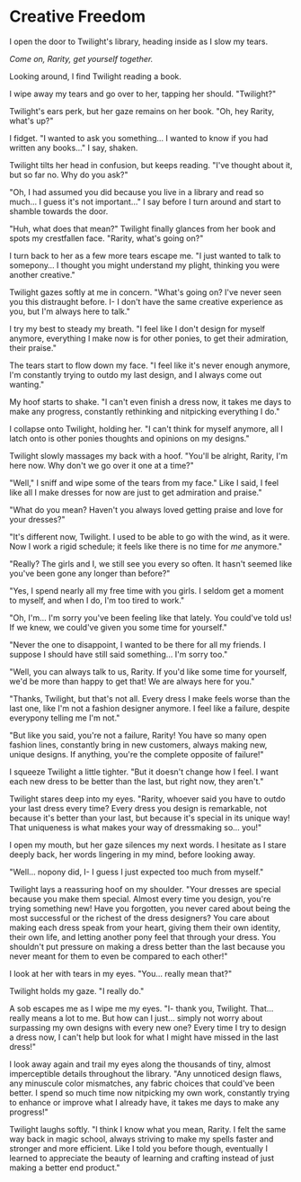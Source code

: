 # Creative Freedom

I open the door to Twilight's library, heading inside as I slow my tears.

*Come on, Rarity, get yourself together.*

Looking around, I find Twilight reading a book.

I wipe away my tears and go over to her, tapping her should. "Twilight?"

Twilight's ears perk, but her gaze remains on her book. "Oh, hey Rarity, what's up?"

I fidget. "I wanted to ask you something… I wanted to know if you had written any books…" I say, shaken.

Twilight tilts her head in confusion, but keeps reading. "I've thought about it, but so far no. Why do you ask?"

"Oh, I had assumed you did because you live in a library and read so much… I guess it's not important…" I say before I turn around and start to shamble towards the door.

"Huh, what does that mean?" Twilight finally glances from her book and spots my crestfallen face. "Rarity, what's going on?"

I turn back to her as a few more tears escape me. "I just wanted to talk to somepony… I thought you might understand my plight, thinking you were another creative."

Twilight gazes softly at me in concern. "What's going on? I've never seen you this distraught before. I- I don't have the same creative experience as you, but I'm always here to talk."

I try my best to steady my breath. "I feel like I don't design for myself anymore, everything I make now is for other ponies, to get their admiration, their praise."

The tears start to flow down my face. "I feel like it's never enough anymore, I'm constantly trying to outdo my last design, and I always come out wanting."

My hoof starts to shake. "I can't even finish a dress now, it takes me days to make any progress, constantly rethinking and nitpicking everything I do."

I collapse onto Twilight, holding her. "I can't think for myself anymore, all I latch onto is other ponies thoughts and opinions on my designs."

Twilight slowly massages my back with a hoof. "You'll be alright, Rarity, I'm here now. Why don't we go over it one at a time?"

"Well," I sniff and wipe some of the tears from my face." Like I said, I feel like all I make dresses for now are just to get admiration and praise."

"What do you mean? Haven't you always loved getting praise and love for your dresses?"

"It's different now, Twilight. I used to be able to go with the wind, as it were. Now I work a rigid schedule; it feels like there is no time for *me* anymore."

"Really? The girls and I, we still see you every so often. It hasn't seemed like you've been gone any longer than before?"

"Yes, I spend nearly all my free time with you girls. I seldom get a moment to myself, and when I do, I'm too tired to work."

"Oh, I'm… I'm sorry you've been feeling like that lately. You could've told us! If we knew, we could've given you some time for yourself."

"Never the one to disappoint, I wanted to be there for all my friends. I suppose I should have still said something… I'm sorry too."

"Well, you can always talk to us, Rarity. If you'd like some time for yourself, we'd be more than happy to get that! We are always here for you."

"Thanks, Twilight, but that's not all. Every dress I make feels worse than the last one, like I'm not a fashion designer anymore. I feel like a failure, despite everypony telling me I'm not."

"But like you said, you're not a failure, Rarity! You have so many open fashion lines, constantly bring in new customers, always making new, unique designs. If anything, you're the complete opposite of failure!"

I squeeze Twilight a little tighter. "But it doesn't change how I feel. I want each new dress to be better than the last, but right now, they aren't."

Twilight stares deep into my eyes. "Rarity, whoever said you have to outdo your last dress every time? Every dress you design is remarkable, not because it's better than your last, but because it's special in its unique way! That uniqueness is what makes your way of dressmaking so… you!"

I open my mouth, but her gaze silences my next words. I hesitate as I stare deeply back, her words lingering in my mind, before looking away.

"Well… nopony did, I- I guess I just expected too much from myself."

Twilight lays a reassuring hoof on my shoulder. "Your dresses are special because you make them special. Almost every time you design, you're trying something new! Have you forgotten, you never cared about being the most successful or the richest of the dress designers? You care about making each dress speak from your heart, giving them their own identity, their own life, and letting another pony feel that through your dress. You shouldn't put pressure on making a dress better than the last because you never meant for them to even be compared to each other!"

I look at her with tears in my eyes. "You… really mean that?"

Twilight holds my gaze. "I really do."

A sob escapes me as I wipe me my eyes. "I- thank you, Twilight. That… really means a lot to me. But how can I just… simply not worry about surpassing my own designs with every new one? Every time I try to design a dress now, I can't help but look for what I might have missed in the last dress!"

I look away again and trail my eyes along the thousands of tiny, almost imperceptible details throughout the library. "Any unnoticed design flaws, any minuscule color mismatches, any fabric choices that could've been better. I spend so much time now nitpicking my own work, constantly trying to enhance or improve what I already have, it takes me days to make any progress!"

Twilight laughs softly. "I think I know what you mean, Rarity. I felt the same way back in magic school, always striving to make my spells faster and stronger and more efficient. Like I told you before though, eventually I learned to appreciate the beauty of learning and crafting instead of just making a better end product."

